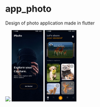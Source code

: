 # app_photo
Design of photo application made in flutter
<p float="left">
  <img src="assets/screens/01.jpg" width="100" />
  <img src="assets/screen/02.jpg" width="100" />
  <img src="assets/screen/03.jpg" width="100" />
</p>